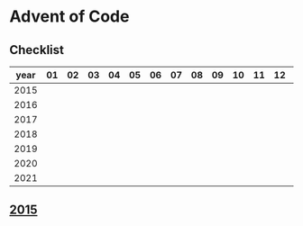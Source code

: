 # Advent of Code

## Checklist

year|01|02|03|04|05|06|07|08|09|10|11|12|13|14|15|16|17|18|19|20|21|22|23|24|25
----|---|---|---|---|---|---|---|---|---|---|---|---|---|---|---|---|---|---|---|---|---|---|---|---|---
2015 ||||||||||||||||||||||||||
2016 ||||||||||||||||||||||||||
2017 ||||||||||||||||||||||||||
2018 ||||||||||||||||||||||||||
2019 ||||||||||||||||||||||||||
2020 ||||||||||||||||||||||||||
2021 ||||||||||||||||||||||||||
 

## [2015](https://adventofcode.com/2015)
